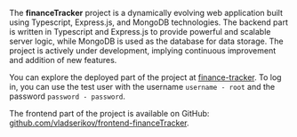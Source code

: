 The **financeTracker** project is a dynamically evolving web application built using Typescript, Express.js, and MongoDB technologies. The backend part is written in Typescript and Express.js to provide powerful and scalable server logic, while MongoDB is used as the database for data storage. The project is actively under development, implying continuous improvement and addition of new features.

You can explore the deployed part of the project at [finance-tracker](https://finance-tracker-sek3.onrender.com/). To log in, you can use the test user with the username `username - root` and the password `password - password`.

The frontend part of the project is available on GitHub: [github.com/vladserikov/frontend-financeTracker](https://github.com/vladserikov/frontent-financeTracker).
